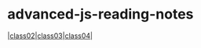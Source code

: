 # advanced-js-reading-notes

|[class02](https://github.com/WalidAlrefai/advanced-js-reading-notes/01-prep-and-tdd.md)|[class03](https://github.com/WalidAlrefai/advanced-js-reading-notes/REDME_Class03.md)|[class04](https://walidalrefai.github.io/advanced-js-reading-notes/README_Class04.md)|
